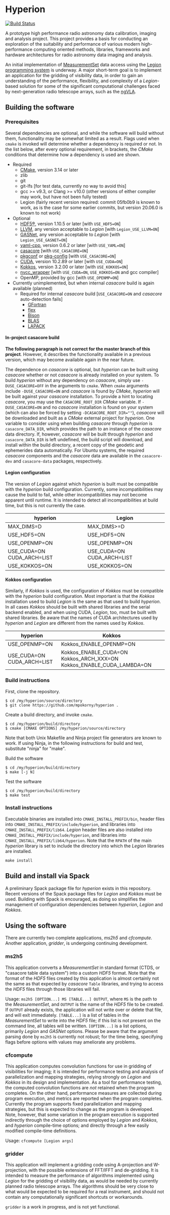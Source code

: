 # Hyperion

[![Build Status](https://travis-ci.com/mpokorny/hyperion.svg?branch=master)](https://travis-ci.com/mpokorny/hyperion)

A prototype high performance radio astronomy data calibration, imaging and analysis project. This project provides a basis for conducting an exploration of the suitability and performance of various modern high-performance computing oriented methods, libraries, frameworks and hardware architectures for radio astronomy data imaging and analysis.

An initial implementation of [MeasurementSet](https://casa.nrao.edu/Memos/229.html) data access using the [Legion programming system](https://legion.stanford.edu/) is underway. A major short-term goal is to implement an application for the gridding of visibility data, in order to gain an understanding of the performance, flexibility, and complexity of a *Legion*-based solution for some of the significant computational challenges faced by next-generation radio telescope arrays, such as the [ngVLA](https://ngvla.nrao.edu/).

## Building the software

### Prerequisites
Several dependencies are optional, and while the software will build without them, functionality may be somewhat limited as a result. Flags used when `cmake` is invoked will determine whether a dependency is required or not. In the list below, after every optional requirement, in brackets, the *CMake* conditions that determine how a dependency is used are shown.

* Required
  * [CMake](https://cmake.org/), version 3.14 or later
  * zlib
  * git
  * git-lfs [for test data, currently no way to avoid this]
  * gcc >= v9.3, or Clang >= v10.0 (other versions of either compiler may work, but have not been fully tested)
  * Legion (fairly recent version required: commit 05fb0b9 is known to work, as is the case for some earlier commits, but version 20.06.0 is known to not work)
* Optional
  * [HDF5®](https://www.hdfgroup.org/solutions/hdf5/), version 1.10.5 or later [with `USE_HDF5=ON`]
  * [LLVM](https://llvm.org/), any version acceptable to *Legion* [with `Legion_USE_LLVM=ON`]
  * [GASNet](https://gasnet.lbl.gov/), any version acceptable to *Legion* [with `Legion_USE_GASNET=ON`]
  * [yaml-cpp](https://github.com/jbeder/yaml-cpp/), version 0.6.2 or later [with `USE_YAML=ON`]
  * [casacore](https://github.com/casacore/casacore) [with `USE_CASACORE=ON`]
  * [pkgconf](https:://pkgconf.org) or [pkg-config](https://www.freedesktop.org/wiki/Software/pkg-config) [with `USE_CASACORE=ON`]
  * [CUDA](https://developer.nvidia.com/cuda-downloads), version 10.2.89 or later [with `USE_CUDA=ON`]
  * [Kokkos](https://github.com/kokkos/kokkos), version 3.2.00 or later [with `USE_KOKKOS=ON`]
  * [nvcc_wrapper](https://github.com/kokkos/nvcc_wrapper) [with `USE_CUDA=ON`, `USE_KOKKOS=ON` and gcc compiler]
  * OpenMP, provided by gcc [with `USE_OPENMP=ON`]
* Currently unimplemented, but when internal *casacore* build is again available (planned)
  * Required for internal *casacore* build [`USE_CASACORE=ON` and *casacore* auto-detection fails]
    * [GFortran](https://gcc.gnu.org/wiki/GFortran)
    * [flex](https://github.com/westes/flex)
    * [Bison](https://www.gnu.org/software/bison/)
    * [BLAS](http://www.netlib.org/blas/)
    * [LAPACK](http://www.netlib.org/lapack/)

#### In-project casacore build
**The following paragraph is not correct for the master branch of this project**. However, it describes the functionality available in a previous version, which may become available again in the near future.

The dependence on *casacore* is optional, but *hyperion* can be built using *casacore* whether or not *casacore* is already installed on your system. To build *hyperion* without any dependency on *casacore*, simply use `-DUSE_CASACORE=OFF` in the arguments to `cmake`. When `cmake` arguments include `-DUSE_CASACORE=ON` and *casacore* is found by *CMake*, *hyperion* will be built against your *casacore* installation. To provide a hint to locating *casacore*, you may use the `CASACORE_ROOT_DIR` *CMake* variable. If `-DUSE_CASACORE=ON` and no *casacore* installation is found on your system (which can also be forced by setting `-DCASACORE_ROOT_DIR=""`), *casacore* will be downloaded and built as a *CMake* external project for *hyperion*. One variable to consider using when building *casacore* through *hyperion* is `casacore_DATA_DIR`, which provides the path to an instance of the *casacore* data directory. If, however, *casacore* will be built through *hyperion* and `casacore_DATA_DIR` is left undefined, the build script will download, and install within the build directory, a recent copy of the geodetic and ephemerides data automatically. For Ubuntu systems, the required *casacore* components and the *casacore* data are available in the `casacore-dev` and `casacore-data` packages, respectively.

#### Legion configuration
The version of *Legion* against which *hyperion* is built must be compatible with the *hyperion* build configuration. Currently, some incompatibilities may cause the build to fail, while other incompatibilities may not become apparent until runtime. It is intended to detect all incompatibilities at build time, but this is not currently the case.

hyperion | Legion
-------- | -------
MAX_DIMS=D | MAX_DIMS>=D
USE_HDF5=ON | USE_HDF5=ON
USE_OPENMP=ON | USE_OPENMP=ON
USE_CUDA=ON CUDA_ARCH=LIST | USE_CUDA=ON CUDA_ARCH=LIST
USE_KOKKOS=ON | USE_KOKKOS=ON

#### Kokkos configuration
Similarly, if *Kokkos* is used, the configuration of *Kokkos* must be compatible with the *hyperion* build configuration. Most important is that the *Kokkos* installation used to build *Legion* is the same as that used to build *hyperion*. In all cases *Kokkos* should be built with shared libraries and the serial backend enabled, and when using CUDA, *Legion*, too, must be built with shared libraries. Be aware that the names of CUDA architectures used by *hyperion* and *Legion* are different from the names used by *Kokkos*.

hyperion | Kokkos
-------- | ------
USE_OPENMP=ON | Kokkos_ENABLE_OPENMP=ON
USE_CUDA=ON CUDA_ARCH=LIST | Kokkos_ENABLE_CUDA=ON Kokkos_ARCH_XXX=ON Kokkos_ENABLE_CUDA_LAMBDA=ON

### Build instructions
First, clone the repository.
``` shell
$ cd /my/hyperion/source/directory
$ git clone https://github.com/mpokorny/hyperion .
```

Create a build directory, and invoke `cmake`.
``` shell
$ cd /my/hyperion/build/directory
$ cmake [CMAKE OPTIONS] /my/hyperion/source/directory
```
Note that both Unix Makefile and Ninja project file generators are known to work. If using Ninja, in the following instructions for build and test, substitute "ninja" for "make".

Build the software
``` shell
$ cd /my/hyperion/build/directory
$ make [-j N]
```

Test the software
``` shell
$ cd /my/hyperion/build/directory
$ make test
```

### Install instructions

Executable binaries are installed into `CMAKE_INSTALL_PREFIX/bin`, header files into `CMAKE_INSTALL_PREFIX/include/hyperion`, and libraries into `CMAKE_INSTALL_PREFIX/lib64`. *Legion* header files are also installed into `CMAKE_INSTALL_PREFIX/include/hyperion`, and libraries into `CMAKE_INSTALL_PREFIX/lib64/hyperion`. Note that the `RPATH` of the main *hyperion* library is set to include the directory into which the *Legion* libraries are installed.

``` shell
make install
```

## Build and install via Spack

A preliminary Spack package file for *hyperion* exists in this repository. Recent versions of the Spack package files for *Legion* and *Kokkos* must be used. Building with Spack is encouraged, as doing so simplifies the management of configuration dependencies between *hyperion*, *Legion* and *Kokkos*.

## Using the software

There are currently two complete applications, *ms2h5* and *cfcompute*. Another application, *gridder*, is undergoing continuing development.

### ms2h5

This application converts a *MeasurementSet* in standard format (CTDS, or "casacore table data system") into a custom *HDF5* format. Note that the format of the *HDF5* files created by this application is almost certainly not the same as that expected by *casacore* `Table` libraries, and trying to access the *HDF5* files through those libraries will fail.

Usage: `ms2h5 [OPTION...] MS [TABLE...] OUTPUT`, where `MS` is the path to the *MeasurementSet*, and `OUTPUT` is the name of the *HDF5* file to be created. If `OUTPUT` already exists, the application will not write over or delete that file, and will exit immediately. `[TABLE...]` is a list of tables in the *MeasurementSet* to write into the *HDF5* file; if this list is not present on the command line, all tables will be written. `[OPTION...]` is a list options, primarily *Legion* and *GASNet* options. Please be aware that the argument parsing done by `ms2h5` is currently not robust; for the time being, specifying flags before options with values may ameliorate any problems.

### cfcompute

This application computes convolution functions for use in gridding of visibilities for imaging; it is intended for performance testing and analysis of parallelization and mapping strategies, relying strongly on *Legion* and *Kokkos* in its design and implementation. As a tool for performance testing, the computed convolution functions are _not_ retained when the program completes. On the other hand, performance measures are collected during program execution, and metrics are reported when the program completes. Currently the program supports fixed parallelization and mapping strategies, but this is expected to change as the program is developed. Note, however, that some variation in the program execution is supported indirectly through the choice of options employed by *Legion* and *Kokkos*, and *hyperion* compile-time options; and directly through a few easily modified compile-time definitions.

Usage: `cfcompute [Legion args]`

### gridder

This application will implement a gridding code using A-projection and W-projection, with the possible extensions of FFT/IFFT and de-gridding. It is intended to measure the performance of algorithms implemented using *Legion* for the gridding of visibility data, as would be needed by currently planned radio telescope arrays. The algorithms should be very close to what would be expected to be required for a real instrument, and should not contain any computationally significant shortcuts or workarounds.

`gridder` is a work in progress, and is not yet functional.

